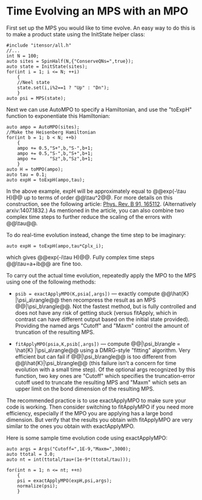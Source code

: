 # Time Evolving an MPS with an MPO

First set up the MPS you would like to time evolve. An easy way to do this is to make
a product state using the InitState helper class:

    #include "itensor/all.h"
    //...
    int N = 100;
    auto sites = SpinHalf(N,{"ConserveQNs=",true});
    auto state = InitState(sites);
    for(int i = 1; i <= N; ++i)
        {
        //Neel state
        state.set(i,i%2==1 ? "Up" : "Dn");
        }
    auto psi = MPS(state);

Next we can use AutoMPO to specify a Hamiltonian, and use the "toExpH" function to exponentiate this
Hamiltonian:

    auto ampo = AutoMPO(sites);
    //Make the Heisenberg Hamiltonian
    for(int b = 1; b < N; ++b)
        {
        ampo += 0.5,"S+",b,"S-",b+1;
        ampo += 0.5,"S-",b,"S+",b+1;
        ampo +=     "Sz",b,"Sz",b+1;
        }
    auto H = toMPO(ampo);
    auto tau = 0.1;
    auto expH = toExpH(ampo,tau);

In the above example, expH will be approximately equal to @@exp(-\tau H)@@ up to terms of order @@\tau^2@@.
For more details on this construction, see the following article: <a href="http://journals.aps.org/prb/abstract/10.1103/PhysRevB.91.165112" target="_blank">Phys. Rev. B 91, 165112</a>. (Alternatively arxiv:1407.1832.) As mentioned in the article, you can also combine two complex time steps to further reduce the scaling of the errors with @@\tau@@.

To do real-time evolution instead, change the time step to be imaginary:

    auto expH = toExpH(ampo,tau*Cplx_i);

which gives @@exp(-i\tau H)@@. Fully complex time steps @@\tau=a+ib@@ are fine too.

To carry out the actual time evolution, repeatedly apply the MPO to the MPS using one of the following methods:

* `psib = exactApplyMPO(K,psia[,args])` &mdash; exactly compute @@\hat{K} |\psi\_a\rangle@@ then recompress the result as an MPS @@|\psi\_b\rangle@@. Not the fastest method, but is fully controlled and does not have any risk of getting stuck (versus fitApply, which in contrast can have different output based on the initial state provided). Providing the named args "Cutoff" and "Maxm" control the amount of truncation of the resulting MPS.

* `fitApplyMPO(psia,K,psib[,args])` &mdash; compute @@|\psi\_b\rangle = \hat{K} |\psi\_a\rangle@@ using a DMRG-style "fitting" algorithm. Very efficient but can fail if @@|\psi\_b\rangle@@ is too different from @@\hat{K}|\psi\_b\rangle@@ (this failure isn't a concern for time evolution with a small time step). Of the optional args recognized by this function, two key ones are "Cutoff" which specifies the truncation-error cutoff used to truncate the resulting MPS and "Maxm" which sets an upper limit on the bond dimension of the resulting MPS.

The recommended practice is to use exactApplyMPO to make sure your code is working. Then consider switching to fitApplyMPO if you need more efficiency, especially if the MPO you are applying has a large bond dimension. But verify that the results you obtain with fitApplyMPO are very similar to the ones you obtain with exactApplyMPO.

Here is some sample time evolution code using exactApplyMPO:

    auto args = Args("Cutoff=",1E-9,"Maxm=",3000);
    auto ttotal = 3.0;
    auto nt = int(ttotal/tau+(1e-9*(ttotal/tau)));

    for(int n = 1; n <= nt; ++n)
        {
        psi = exactApplyMPO(expH,psi,args);
        normalize(psi);
        }


